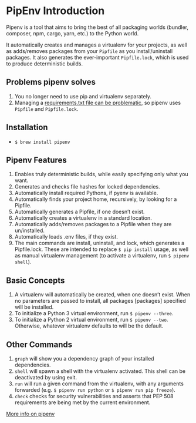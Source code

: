 # PipEnv Introduction

Pipenv is a tool that aims to bring the best of all packaging worlds (bundler, composer, npm, cargo, yarn, etc.) to the Python world.

It automatically creates and manages a virtualenv for your projects, as well as adds/removes packages from your `Pipfile` as you install/uninstall packages. It also generates the ever-important `Pipfile.lock`, which is used to produce deterministic builds.

## Problems pipenv solves

1. You no longer need to use pip and virtualenv separately.
2. Managing a [requirements.txt file can be problematic](https://www.kennethreitz.org/essays/a-better-pip-workflow), so pipenv uses `Pipfile` and `Pipfile.lock`.

## Installation

- `$ brew install pipenv`

## Pipenv Features

1. Enables truly deterministic builds, while easily specifying only what you want.
2. Generates and checks file hashes for locked dependencies.
3. Automatically install required Pythons, if pyenv is available.
4. Automatically finds your project home, recursively, by looking for a Pipfile.
5. Automatically generates a Pipfile, if one doesn’t exist.
6. Automatically creates a virtualenv in a standard location.
7. Automatically adds/removes packages to a Pipfile when they are un/installed.
8. Automatically loads .env files, if they exist.
9. The main commands are install, uninstall, and lock, which generates a Pipfile.lock. These are intended to replace `$ pip install` usage, as well as manual virtualenv management (to activate a virtualenv, run `$ pipenv shell`).

## Basic Concepts

1. A virtualenv will automatically be created, when one doesn’t exist.
When no parameters are passed to install, all packages [packages] specified will be installed.
2. To initialize a Python 3 virtual environment, run `$ pipenv --three`.
3. To initialize a Python 2 virtual environment, run `$ pipenv --two`.
Otherwise, whatever virtualenv defaults to will be the default.

## Other Commands

1. `graph` will show you a dependency graph of your installed dependencies.
2. `shell` will spawn a shell with the virtualenv activated. This shell can be deactivated by using exit.
3. `run` will run a given command from the virtualenv, with any arguments forwarded (e.g. `$ pipenv run python` or `$ pipenv run pip freeze`).
4. `check` checks for security vulnerabilities and asserts that PEP 508 requirements are being met by the current environment.

[More info on pipenv](https://docs.pipenv.org/en/latest/)
